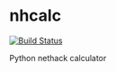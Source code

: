 nhcalc
======
[![Build Status](https://travis-ci.org/Wooble/nhcalc.svg)](https://travis-ci.org/Wooble/nhcalc)

Python nethack calculator
